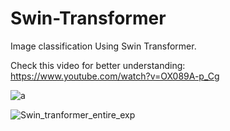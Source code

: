 # Swin-Transformer
Image classification Using Swin Transformer.

Check this video for better understanding: https://www.youtube.com/watch?v=OX089A-p_Cg 

![a](https://github.com/AarohiSingla/Swin-Transformer/assets/60029146/99790400-bd0d-4706-af67-8b57082b8e22)


![Swin_tranformer_entire_exp](https://github.com/AarohiSingla/Swin-Transformer/assets/60029146/cbd74a60-2506-4cfc-b778-3326ed5873dd)

